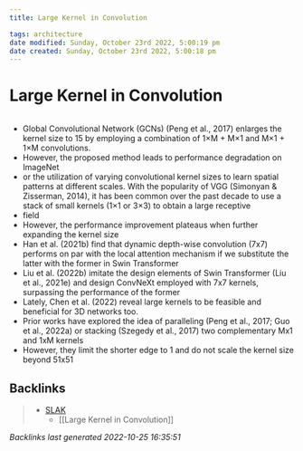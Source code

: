 ```yaml
---
title: Large Kernel in Convolution

tags: architecture 
date modified: Sunday, October 23rd 2022, 5:00:19 pm
date created: Sunday, October 23rd 2022, 5:00:18 pm
---
```


# Large Kernel in Convolution
```toc
```

- Global Convolutional Network (GCNs) (Peng et al., 2017) enlarges the kernel size to 15 by employing a combination of 1×M + M×1 and M×1 + 1×M convolutions.
- However, the proposed method leads to performance degradation on ImageNet
- or the utilization of varying convolutional kernel sizes to learn spatial patterns at different scales. With the popularity of VGG (Simonyan & Zisserman, 2014), it has been common over the past decade to use a stack of small kernels (1×1 or 3×3) to obtain a large receptive
- field
- However, the performance improvement plateaus when further expanding the kernel size
- Han et al. (2021b) find that dynamic depth-wise convolution (7x7) performs on par with the local attention mechanism if we substitute the latter with the former in Swin Transformer
- Liu et al. (2022b) imitate the design elements of Swin Transformer (Liu et al., 2021e) and design ConvNeXt employed with 7x7 kernels, surpassing the performance of the former
- Lately, Chen et al. (2022) reveal large kernels to be feasible and beneficial for 3D networks too.
- Prior works have explored the idea of paralleling (Peng et al., 2017; Guo et al., 2022a) or stacking (Szegedy et al., 2017) two complementary Mx1 and 1xM kernels
- However, they limit the shorter edge to 1 and do not scale the kernel size beyond 51x51

## Backlinks

> - [SLAK](SLAK.md)
>   - [[Large Kernel in Convolution]]

_Backlinks last generated 2022-10-25 16:35:51_
